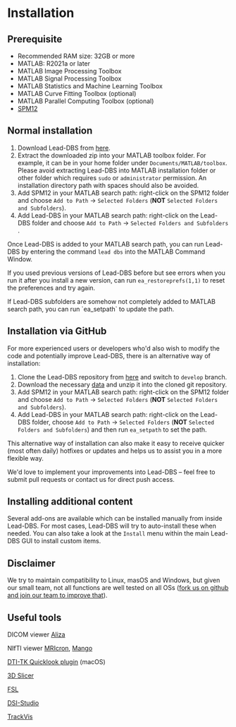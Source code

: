 # Installation

## Prerequisite

* Recommended RAM size: 32GB or more
* MATLAB: R2021a or later
* MATLAB Image Processing Toolbox
* MATLAB Signal Processing Toolbox
* MATLAB Statistics and Machine Learning Toolbox
* MATLAB Curve Fitting Toolbox (optional)
* MATLAB Parallel Computing Toolbox (optional)
* [SPM12](https://www.fil.ion.ucl.ac.uk/spm/software/spm12/)

## Normal installation

1. Download Lead-DBS from [here](https://www.lead-dbs.org/download/).
2. Extract the downloaded zip into your MATLAB toolbox folder. For example, it can be in your home folder under `Documents/MATLAB/toolbox`.  Please avoid extracting Lead-DBS into MATLAB installation folder or other folder which requires `sudo` or `administrator` permission. An installation directory path with spaces should also be avoided.
3. Add SPM12 in your MATLAB search path: right-click on the SPM12 folder and choose `Add to Path` -> `Selected Folders` (**NOT** `Selected Folders and Subfolders`).
4. Add Lead-DBS in your MATLAB search path: right-click on the Lead-DBS folder and choose `Add to Path` -> `Selected Folders and Subfolders` .

Once Lead-DBS is added to your MATLAB search path, you can run Lead-DBS by entering the command `lead dbs` into the MATLAB Command Window.

If you used previous versions of Lead-DBS before but see errors when you run it after you install a new version, can run `ea_restoreprefs(1,1)` to reset the preferences and try again.

If Lead-DBS subfolders are somehow not completely added to MATLAB search path, you can run \`ea\_setpath\` to update the path.

## Installation via GitHub

For more experienced users or developers who'd also wish to modify the code and potentially improve Lead-DBS, there is an alternative way of installation:

1. Clone the Lead-DBS repository from [here](https://github.com/leaddbs/leaddbs) and switch to `develop` branch.
2. Download the necessary [data](https://www.lead-dbs.org/release/download.php?id=data\_pcloud) and unzip it into the cloned git repository.
3. Add SPM12 in your MATLAB search path: right-click on the SPM12 folder and choose `Add to Path` -> `Selected Folders` (**NOT** `Selected Folders and Subfolders`).
4. Add Lead-DBS in your MATLAB search path: right-click on the Lead-DBS folder, choose `Add to Path` -> `Selected Folders` (**NOT** `Selected Folders and Subfolders`) and then run `ea_setpath` to set the path.&#x20;

This alternative way of installation can also make it easy to receive quicker (most often daily) hotfixes or updates and helps us to assist you in a more flexible way.

We'd love to implement your improvements into Lead-DBS – feel free to submit pull requests or contact us for direct push access.

## Installing additional content

Several add-ons are available which can be installed manually from inside Lead-DBS. For most cases, Lead-DBS will try to auto-install these when needed. You can also take a look at the `Install` menu within the main Lead-DBS GUI to install custom items.

## Disclaimer

We try to maintain compatibility to Linux, masOS and Windows, but given our small team, not all functions are well tested on all OSs ([fork us on github and join our team to improve that](http://www.github.com/leaddbs/leaddbs)).

## **Useful tools**

DICOM viewer [Aliza](https://www.aliza-dicom-viewer.com)

NIfTI viewer [MRIcron](https://www.nitrc.org/projects/mricron/), [Mango](https://mangoviewer.com/mango.html)

[DTI-TK Quicklook plugin](http://dti-tk.sourceforge.net/pmwiki/pmwiki.php?n=QuicklookPlugin.Main) (macOS)

[3D Slicer](https://www.slicer.org)

[FSL](https://fsl.fmrib.ox.ac.uk/fsl/fslwiki/)

[DSI-Studio](https://dsi-studio.labsolver.org/)

[TrackVis](https://trackvis.org/)

